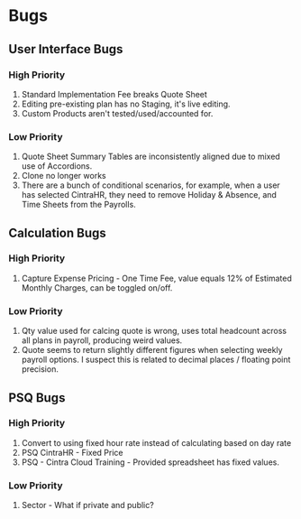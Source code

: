 # Bugs

## User Interface Bugs
### High Priority
1. Standard Implementation Fee breaks Quote Sheet
2. Editing pre-existing plan has no Staging, it's live editing.
3. Custom Products aren't tested/used/accounted for.
### Low Priority
1. Quote Sheet Summary Tables are inconsistently aligned due to mixed use of Accordions. 
2. Clone no longer works
3. There are a bunch of conditional scenarios, for example, when a user has selected CintraHR, they need to remove Holiday & Absence, and Time Sheets from the Payrolls.

## Calculation Bugs
### High Priority
1. Capture Expense Pricing - One Time Fee, value equals 12% of Estimated Monthly Charges, can be toggled on/off.
### Low Priority
1. Qty value used for calcing quote is wrong, uses total headcount across all plans in payroll, producing weird values.
2. Quote seems to return slightly different figures when selecting weekly payroll options. I suspect this is related to decimal places / floating point precision.

## PSQ Bugs
### High Priority
1. Convert to using fixed hour rate instead of calculating based on day rate
2. PSQ CintraHR - Fixed Price
3. PSQ - Cintra Cloud Training - Provided spreadsheet has fixed values.
### Low Priority
1. Sector - What if private and public?